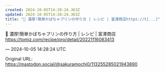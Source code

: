```yaml
---
created: 2024-10-05T14:28:24.363Z
updated: 2024-10-05T14:28:24.363Z
title: "👀 濃厚!簡単かぼちゃプリンの作り方 | レシピ | 富澤商店https://t[...]"
---
```


<p>👀 濃厚!簡単かぼちゃプリンの作り方 | レシピ | 富澤商店<br /><a href="https://tomiz.com/recipe/pro/detail/20221116083413" target="_blank" rel="nofollow noopener" translate="no"><span class="invisible">https://</span><span class="ellipsis">tomiz.com/recipe/pro/detail/20</span><span class="invisible">221116083413</span></a></p>

&mdash; 2024-10-05 14:28:24 UTC

Original URL: https://mastodon.social/@sakuramochi0/113255285021943890
